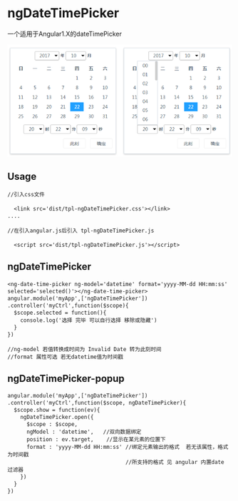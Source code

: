# ngDateTimePicker
一个适用于Angular1.X的dateTimePicker 

![](public/images/screen1.png)


Usage
-------------

```
//引入css文件

  <link src='dist/tpl-ngDateTimePicker.css'></link>
....  

//在引入angular.js后引入 tpl-ngDateTimePicker.js

  <script src='dist/tpl-ngDateTimePicker.js'></script>
```
## ngDateTimePicker
```
<ng-date-time-picker ng-model='datetime' format='yyyy-MM-dd HH:mm:ss' selected='selected()'></ng-date-time-picker>
angular.module('myApp',['ngDateTimePicker'])
.controller('myCtrl',function($scope){
  $scope.selected = function(){
    console.log('选择 完毕 可以自行选择 移除或隐藏')
  }
})

//ng-model 若值转换成时间为 Invalid Date 转为此刻时间
//format 属性可选 若无datetime值为时间戳
```
## ngDateTimePicker-popup
```
angular.module('myApp',['ngDateTimePicker'])
.controller('myCtrl',function($scope, ngDateTimePicker){
  $scope.show = function(ev){
	ngDateTimePicker.open({
	  $scope : $scope,
	  ngModel : 'datetime',   //双向数据绑定
	  position : ev.target,    //显示在某元素的位置下
	  format : 'yyyy-MM-dd HH:mm:ss' //绑定元素输出的格式  若无该属性，格式为时间戳
	                                 //所支持的格式 见 angular 内置date 过滤器
	})
  }
})
```

